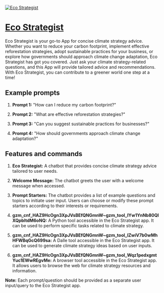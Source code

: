 [![Eco Strategist](https://files.oaiusercontent.com/file-KwISxPosmBOsbdZL5rCiLUus?se=2123-10-17T09%3A49%3A08Z&sp=r&sv=2021-08-06&sr=b&rscc=max-age%3D31536000%2C%20immutable&rscd=attachment%3B%20filename%3Ddfdeb0af-396a-4069-bc32-c3f8afbb5789.png&sig=u6jNDBjzlL7hvOa5wTioxz0KMxlXMW91N1GT55iFdh8%3D)](https://chat.openai.com/g/g-SFOgyyOG8-eco-strategist)

# [Eco Strategist](https://chat.openai.com/g/g-SFOgyyOG8-eco-strategist)

Eco Strategist is your go-to App for concise climate strategy advice. Whether you want to reduce your carbon footprint, implement effective reforestation strategies, adopt sustainable practices for your business, or explore how governments should approach climate change adaptation, Eco Strategist has got you covered. Just ask your climate strategy-related questions, and this App will provide tailored advice and recommendations. With Eco Strategist, you can contribute to a greener world one step at a time!

## Example prompts

1. **Prompt 1:** "How can I reduce my carbon footprint?"

2. **Prompt 2:** "What are effective reforestation strategies?"

3. **Prompt 3:** "Can you suggest sustainable practices for businesses?"

4. **Prompt 4:** "How should governments approach climate change adaptation?"

## Features and commands

1. **Eco Strategist:** A chatbot that provides concise climate strategy advice tailored to user needs.

2. **Welcome Message:** The chatbot greets the user with a welcome message when accessed.

3. **Prompt Starters:** The chatbot provides a list of example questions and topics to initiate user input. Users can choose or modify these prompt starters according to their interests or requirements.

4. **gzm_cnf_HAZ9HcOgn3XpJVsBEfQNGmnW~gzm_tool_IYw1YnNb80QIXQpbltdM6oNQ:** A Python tool accessible in the Eco Strategist app. It can be used to perform specific tasks related to climate strategy.

5. **gzm_cnf_HAZ9HcOgn3XpJVsBEfQNGmnW~gzm_tool_lZwiV7b0wMhHFWBqGcQ699sa:** A Dalle tool accessible in the Eco Strategist app. It can be used to generate climate strategy ideas based on user inputs.

6. **gzm_cnf_HAZ9HcOgn3XpJVsBEfQNGmnW~gzm_tool_Wqz1pedxgmtYuc1EWwREgvMe:** A browser tool accessible in the Eco Strategist app. It allows users to browse the web for climate strategy resources and information.

**Note:** Each prompt/question should be provided as a separate user input/query to the Eco Strategist app.
